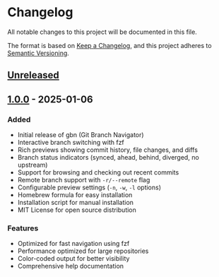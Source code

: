 # Changelog

All notable changes to this project will be documented in this file.

The format is based on [Keep a Changelog](https://keepachangelog.com/en/1.0.0/),
and this project adheres to [Semantic Versioning](https://semver.org/spec/v2.0.0.html).

## [Unreleased]

## [1.0.0] - 2025-01-06

### Added
- Initial release of gbn (Git Branch Navigator)
- Interactive branch switching with fzf
- Rich previews showing commit history, file changes, and diffs
- Branch status indicators (synced, ahead, behind, diverged, no upstream)
- Support for browsing and checking out recent commits
- Remote branch support with `-r/--remote` flag
- Configurable preview settings (`-n`, `-w`, `-l` options)
- Homebrew formula for easy installation
- Installation script for manual installation
- MIT License for open source distribution

### Features
- Optimized for fast navigation using fzf
- Performance optimized for large repositories
- Color-coded output for better visibility
- Comprehensive help documentation

[Unreleased]: https://github.com/muneebshahid/gbn/compare/v1.0.0...HEAD
[1.0.0]: https://github.com/muneebshahid/gbn/releases/tag/v1.0.0
